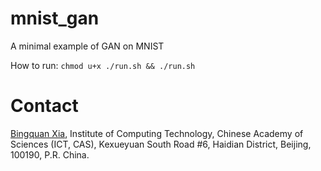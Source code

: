 # mnist_gan
A minimal example of GAN on MNIST

How to run: `chmod u+x ./run.sh && ./run.sh`

# Contact
[Bingquan Xia](bingquanxia@qq.com), 
Institute of Computing Technology, Chinese Academy of Sciences (ICT, CAS), 
Kexueyuan South Road #6, Haidian District, Beijing, 100190, P.R. China.
